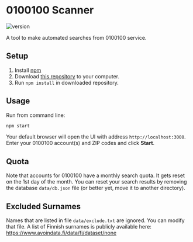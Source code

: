 # 0100100 Scanner

![version](https://img.shields.io/github/package-json/v/iqqmuT/0100100-scanner)

A tool to make automated searches from 0100100 service.

## Setup

 1. Install [npm](https://www.npmjs.com/get-npm)
 1. Download [this repository](https://github.com/iqqmuT/0100100-scanner/archive/master.zip) to your computer.
 1. Run `npm install` in downloaded repository.

## Usage

Run from command line:

```bash
npm start
```

Your default browser will open the UI with address `http://localhost:3000`.
Enter your 0100100 account(s) and ZIP codes and click **Start**.

## Quota

Note that accounts for 0100100 have a monthly search quota. It gets reset on the 1st day of the month.
You can reset your search results by removing the database `data/db.json` file (or better yet,
move it to another directory).

## Excluded Surnames

Names that are listed in file `data/exclude.txt` are ignored. You can modify that file.
A list of Finnish surnames is publicly available here: https://www.avoindata.fi/data/fi/dataset/none

